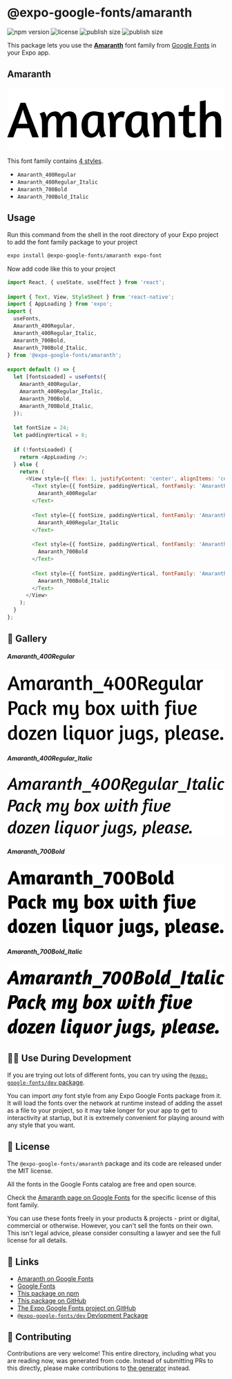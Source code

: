 # @expo-google-fonts/amaranth

![npm version](https://flat.badgen.net/npm/v/@expo-google-fonts/amaranth)
![license](https://flat.badgen.net/github/license/expo/google-fonts)
![publish size](https://flat.badgen.net/packagephobia/install/@expo-google-fonts/amaranth)
![publish size](https://flat.badgen.net/packagephobia/publish/@expo-google-fonts/amaranth)

This package lets you use the [**Amaranth**](https://fonts.google.com/specimen/Amaranth) font family from [Google Fonts](https://fonts.google.com/) in your Expo app.

## Amaranth

![Amaranth](./font-family.png)

This font family contains [4 styles](#-gallery).

- `Amaranth_400Regular`
- `Amaranth_400Regular_Italic`
- `Amaranth_700Bold`
- `Amaranth_700Bold_Italic`

## Usage

Run this command from the shell in the root directory of your Expo project to add the font family package to your project
```sh
expo install @expo-google-fonts/amaranth expo-font
```

Now add code like this to your project
```js
import React, { useState, useEffect } from 'react';

import { Text, View, StyleSheet } from 'react-native';
import { AppLoading } from 'expo';
import {
  useFonts,
  Amaranth_400Regular,
  Amaranth_400Regular_Italic,
  Amaranth_700Bold,
  Amaranth_700Bold_Italic,
} from '@expo-google-fonts/amaranth';

export default () => {
  let [fontsLoaded] = useFonts({
    Amaranth_400Regular,
    Amaranth_400Regular_Italic,
    Amaranth_700Bold,
    Amaranth_700Bold_Italic,
  });

  let fontSize = 24;
  let paddingVertical = 6;

  if (!fontsLoaded) {
    return <AppLoading />;
  } else {
    return (
      <View style={{ flex: 1, justifyContent: 'center', alignItems: 'center' }}>
        <Text style={{ fontSize, paddingVertical, fontFamily: 'Amaranth_400Regular' }}>
          Amaranth_400Regular
        </Text>

        <Text style={{ fontSize, paddingVertical, fontFamily: 'Amaranth_400Regular_Italic' }}>
          Amaranth_400Regular_Italic
        </Text>

        <Text style={{ fontSize, paddingVertical, fontFamily: 'Amaranth_700Bold' }}>
          Amaranth_700Bold
        </Text>

        <Text style={{ fontSize, paddingVertical, fontFamily: 'Amaranth_700Bold_Italic' }}>
          Amaranth_700Bold_Italic
        </Text>
      </View>
    );
  }
};

```

## 🔡 Gallery

##### Amaranth_400Regular
![Amaranth_400Regular](./Amaranth_400Regular.ttf.png)

##### Amaranth_400Regular_Italic
![Amaranth_400Regular_Italic](./Amaranth_400Regular_Italic.ttf.png)

##### Amaranth_700Bold
![Amaranth_700Bold](./Amaranth_700Bold.ttf.png)

##### Amaranth_700Bold_Italic
![Amaranth_700Bold_Italic](./Amaranth_700Bold_Italic.ttf.png)


## 👩‍💻 Use During Development

If you are trying out lots of different fonts, you can try using the [`@expo-google-fonts/dev` package](https://github.com/expo/google-fonts/tree/master/font-packages/dev#readme).

You can import *any* font style from any Expo Google Fonts package from it. It will load the fonts
over the network at runtime instead of adding the asset as a file to your project, so it may take longer
for your app to get to interactivity at startup, but it is extremely convenient
for playing around with any style that you want.

## 📖 License

The `@expo-google-fonts/amaranth` package and its code are released under the MIT license.

All the fonts in the Google Fonts catalog are free and open source.

Check the [Amaranth page on Google Fonts](https://fonts.google.com/specimen/Amaranth) for the specific license of this font family.

You can use these fonts freely in your products & projects - print or digital, commercial or otherwise. However, you can't sell the fonts on their own. This isn't legal advice, please consider consulting a lawyer and see the full license for all details.

## 🔗 Links

- [Amaranth on Google Fonts](https://fonts.google.com/specimen/Amaranth)
- [Google Fonts](https://fonts.google.com/)
- [This package on npm](https://www.npmjs.com/package/@expo-google-fonts/amaranth)
- [This package on GitHub](https://github.com/expo/google-fonts/tree/master/font-packages/amaranth)
- [The Expo Google Fonts project on GitHub](https://github.com/expo/google-fonts)
- [`@expo-google-fonts/dev` Devlopment Package](https://github.com/expo/google-fonts/tree/master/font-packages/dev)

## 🤝 Contributing

Contributions are very welcome! This entire directory, including what you are reading now, was generated from code. Instead of submitting PRs to this directly, please make contributions to [the generator](https://github.com/expo/google-fonts/tree/master/packages/generator) instead.
